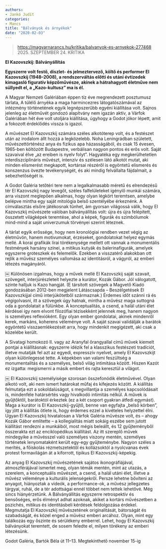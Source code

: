 ```yaml
---
authors:
- Jankó Judit
categories:
- Mancs
title: "Bálványok és árnyékok"
date: "2020-02-03"
---
```


> https://magyarnarancs.hu/kritika/balvanyok-es-arnyekok-277468
> 2025. SZEPTEMBER 24. KRITIKA


**El Kazovszkij: Bálványállítás**

**Egyszerre volt festő, díszlet- és jelmeztervező, költő és performer El Kazovszkij (1948–2008), a rendszerváltás előtti és utáni évtizedek kimagasló figuratív képzőművésze, akinek a hátrahagyott életműve nem süllyedt el, a „Kazo-kultusz” ma is él.**

A Magyar Nemzeti Galériában éppen tíz éve megrendezett posztumusz tárlata, A túlélő árnyéka a maga harmincezres látogatószámával az intézmény történetének egyik legnépszerűbb egyéni kiállítása volt. Sajnos jelenleg az életművét gondozó alapítvány nem igazán aktív, a Várfok Galériában hét éve volt utoljára kiállítása, úgyhogy a Godot jókor lépett, amit a fokozott érdeklődés vissza is igazol.

A művészet El Kazovszkij számára széles alkotóterep volt, és a festészet után az irodalom állt hozzá a legközelebb. Noha Leningrádban született, művészettörténész anya és fizikus apa házasságából, és csak 15 évesen, 1965-ben költözött Budapestre, verbálisan nagyon pontos és erős volt. Saját szavaival élve „az ereiben is nyelv folyt”. Hagyatéka egy megkerülhetetlen interdiszciplináris művészt, intenzív és szélesen látó alkotót mutat, aki minden elismerést megkapott, kortársai részéről is egyöntetű elismerés és konszenzus övezte tevékenységét, és aki mindig felvállalta fájdalmait, a sebezhetőségét is.

A Godot Galéria tetőtéri tere nem a legalkalmasabb méretű és elrendezésű tér El Kazovszkij nagy levegőt, széles falfelületeket igénylő munkái számára, arra viszont meglepően alkalmas, hogy olyan légkört teremtsen, amelybe belépve mintha egy saját mitológia belső szentélyébe érkeznénk. A címválasztás elsőre játékosnak tűnhet, ám gyorsan világossá válik, hogy El Kazovszkij művészete valóban bál­vány­állítás volt: újra és újra felépített, összetett világképek teremtése, ahol a képek, figurák és szimbólumok mind-mind a saját univerzumuk törvényei szerint léteznek.

A tárlat egyik erőssége, hogy nem kronológiai rendben vezet végig az életművön, hanem motívumokat, érzéseket, gondolatokat helyez egymás mellé. A korai grafikák lírai törékenysége mellett ott vannak a monumentális festmények harsány színei, a mitikus kutyák és balerinafigurák, amelyek egyszerre groteszkek és felemelők. Ezekben a visszatérő alakokban ott rejlik a művész személyes vallomása az identitásról, a vágyról, az emberi létezés magányáról.

￼
Különösen izgalmas, hogy a művek mellé El Kazovszkij saját szavait, szövegeit, interjúrészleteit helyezte a kurátor, Kozák Gábor. Jól válogatott, szinte halljuk is Kazo hangját. (E társított szövegek a Magvető Kiadó gondozásában 2012-ben megjelent Látáscsapda – Beszélgetések El Kazovszkijjal című interjúkötetből származnak.) Érdemes időt szánni rá és végigolvasni, itt a szövegek úgy hatnak, mintha a művész maga suttogná oda a gondolatait a fülünkbe. A konceptualitás, a csend, a halál utáni élet kérdései így nem elvont filozófiai tézisekként jelennek meg, hanem nagyon is személyes reflexióként. Egy olyan ember gondolatai, akinek mindenről kerek, markáns, koherens véleménye volt. A saját szavai validálják a barátok egyöntetű visszaemlékezését arra, hogy mindenkit megigézett, aki csak a közelébe került.

A Sivatagi homokozó II. vagy az Aranyfal őrangyallal című művek kiemelt pontjai a kiállításnak: egyszerre idézik fel a klasszikus festészeti tradíciót, illetve mutatják fel azt az egyedi, expresszív nyelvet, amely El Kazovszkijt olyan különlegessé tette. A képekben van valami feszültség a monumentalitás és a személyes, belső világ intimitása között. Hiszen Kazót ez izgatta: megismerni a másik embert és rajta keresztül a világot.

￼
El Kazovszkij személyisége szorosan összefonódik életművével. Olyan alkotó volt, aki nem ismert határokat műfaj és kifejezés között. A kiállítás felmutatja ezt a sokoldalúságot, s megvillantja a személyes kapcsolódásait is, mindenféle határsértés vagy hivalkodó intimitás nélkül. A művek is gyűjtőktől, barátoktól érkeztek (ez a két csoport gyakran átfedi egymást). Maga a kurátor is El Kazovszkij-gyűjtő, benne van egyfajta „belső körben”, így jött a kiállítás ötlete is, hogy érdemes ezzel a kivételes helyzettel élni. Ugyan El Kazovszkij hivatalosan a Várfok Galéria művésze volt, és – ahogy Kozák Gábor említette – a kollegialitás miatt sokáig eszébe sem jutott kiállítást rendezni a munkáiból, most mégis beleállt, és 12 gyűjteményből összerakta ezt az enciklopédikus kiállítást. Az itt szereplő művek mindegyike a művésszel való személyes viszony mentén, személyes történetek lenyomataként került egy-egy gyűjteménybe. Nagyon széles a merítés, a főiskolás rézmetszetektől és kollázsoktól a nyolcvanas évek protest formavilágán át a kiforrott, tipikus El Kazovszkij-képekig.

Az anyag El Kazovszkij művészetének sajátos ikonográfiájával, atmoszférájával ismertet meg, olyan témák mentén, mint az utazás, a szerelem, a konceptuális művészet, a csend, a halál utáni élet, illetve a művész véleménye a kulturális jelenségekről. Persze lehetne bővíteni az anyagot, hiányoztak a videók, a performance-ok, a művész jellegzetes tárgyai, ruhái, de a tér adottságai ennél többet nem tettek lehetővé. Még sincs hiányérzetünk. A Bálvány­állítás egyszerre retrospektív és bensőséges, erős élményt adhat azoknak, akiket a kortárs művészetben a pszichés, mitikus és identitásbeli kérdések feldolgozása érdekel. Megmutatja El Kazovszkij művészetének originalitását, bátorságát és szabadságát, és közel enged a művész emberi arcához. Olyan, mint egy találkozás egy őszinte és sérülékeny emberrel. Lehet, hogy El Kazovszkij bálványokat teremtett, de sosem feledte el, milyen törékeny az emberi létezésünk.

Godot Galéria, Bartók Béla út 11–13. Megtekinthető november 15-ig
